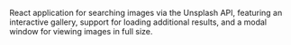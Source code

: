 React application for searching images via the Unsplash API, featuring an interactive gallery, support for loading additional results, and a modal window for viewing images in full size.
